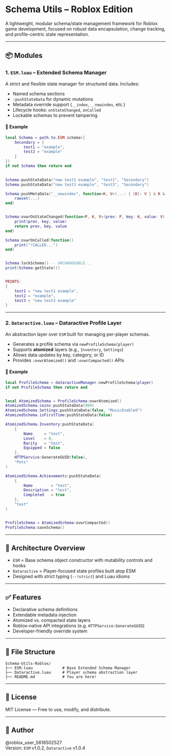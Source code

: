 # Schema Utils – Roblox Edition

A lightweight, modular schema/state management framework for Roblox game development, focused on robust data encapsulation, change tracking, and profile-centric state representation.

---

## 📦 Modules

### 1. `ESM.luau` – Extended Schema Manager

A strict and flexible state manager for structured data. Includes:

- Named schema sections
- `:pushStateData` for dynamic mutations
- Metadata override support (`__index`, `__newindex`, etc.)
- Lifecycle hooks: `onStateChanged`, `onCalled`
- Lockable schemas to prevent tampering

#### 🔧 Example

```lua
local Schema = path.to.ESM.schema({
    Secondary = {
        test1 = "example",
        test2 = "example"
    }
}) 
if not Schema then return end
        

Schema:pushStateData("new test1 example", "test1", "Secondary")
Schema:pushStateData("new test3 example", "test3", "Secondary")

Schema:pushMetaData("__newindex", function<K, V>(...: { [K]: V } & K & V)
    rawset(...)
end)


Schema:ovwrOnStateChanged(function<P, K, V>(prev: P, key: K, value: V): (P, K, V)
    print(prev, key, value)
    return prev, key, value
end)

Schema:ovwrOnCalled(function()
    print("!CALLED...")
end)


Schema:lockSchema() -- UNCHANGEABLE...
print(Schema:getState())


PRINTS:
{
    test1 = "new test1 example",
    test2 = "example",
    test3 = "new test3 example"
}
```

---

### 2. `Dataractive.luau` – Dataractive Profile Layer

An abstraction layer over `ESM` built for managing per-player schemas.

- Generates a profile schema via `newProfileSchema(player)`
- Supports **atomized** layers (e.g., `Inventory`, `Settings`)
- Allows data updates by key, category, or ID
- Provides `:ovwrAtomized()` and `:ovwrCompacted()` APIs

#### 🔧 Example

```lua
local ProfileSchema = dataractiveManager.newProfileSchema(player)
if not ProfileSchema then return end


local AtomizedSchema = ProfileSchema:ovwrAtomized()
AtomizedSchema.coins:pushStateData(999)
AtomizedSchema.Settings:pushStateData(false, "MusicEnabled")
AtomizedSchema.isFirstTime:pushStateData(false)

AtomizedSchema.Inventory:pushStateData(
    {
        Name     = "test",
        Level    = 0,
        Rarity   = "test",
        Equipped = false
    },
    HTTPService:GenerateGUID(false),
    "Pets"
)

AtomizedSchema.Achievements:pushStateData(
    {
        Name 	    = "test",
        Description = "test",
        Completed   = true
    },
    "test"
)


ProfileSchema = AtomizedSchema:ovwrCompacted()
ProfileSchema:saveSchema()
```

---

## 🧱 Architecture Overview

- `ESM` = Base schema object constructor with mutability controls and hooks
- `Dataractive` = Player-focused state profiles built atop ESM
- Designed with strict typing (`--!strict`) and Luau idioms

---

## ✅ Features

- Declarative schema definitions
- Extendable metadata injection
- Atomized vs. compacted state layers
- Roblox-native API integrations (e.g. `HTTPService:GenerateGUID`)
- Developer-friendly override system

---

## 📁 File Structure

```
Schema-Utils-Roblox/
├── ESM.luau             # Base Extended Schema Manager
├── Dataractive.luau     # Player schema abstraction layer
├── README.md            # You are here!
```

---

## 📝 License

MIT License — Free to use, modify, and distribute.

---

## 👤 Author

@roblox_user_5618502527  
Version: `ESM` v1.0.2, `Dataractive` v1.0.4
